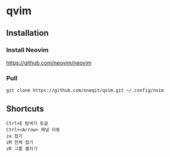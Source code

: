 # qvim
## Installation
### Install Neovim
<https://github.com/neovim/neovim>
### Pull
```shell
git clone https://github.com/oneqit/qvim.git ~/.config/nvim
```
## Shortcuts
```
Ctrl+E 탐색기 토글
Ctrl+<Arrow> 패널 이동
za 접기
zM 전체 접기
zR 그룹 펼치기
```
